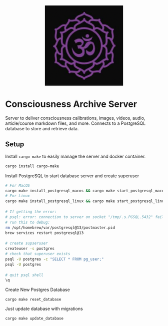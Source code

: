<p align="center">
  <a href="https://consciousnessarchive.com">
    <img alt="Consciouness Archive" src="./logo.png" width="250" />
  </a>
</p>

[//]: # (# Consciousness Archive)


# Consciousness Archive Server
Server to deliver consciousness calibrations, images, videos, audio, article/course markdown files, and more.
Connects to a PostgreSQL database to store and retrieve data.


## Setup

Install `cargo make` to easily manage the server and docker container.
```bash
cargo install cargo-make
```

Install PostgreSQL to start database server and create superuser
```bash
# For MacOS
cargo make install_postgresql_macos && cargo make start_postgresql_macos
# For Linux
cargo make install_postgresql_linux && cargo make start_postgresql_linux

# If getting the error: 
# psql: error: connection to server on socket "/tmp/.s.PGSQL.5432" failed: FATAL
# run this to debug:
rm /opt/homebrew/var/postgresql@13/postmaster.pid
brew services restart postgresql@13

# create supseruser
createuser -s postgres
# check that superuser exists
psql -U postgres -c "SELECT * FROM pg_user;"
psql -U postgres

# quit psql shell
\q
```

Create New Postgres Database
```shell
cargo make reset_database
```

Just update database with migrations
```shell
cargo make update_database
```